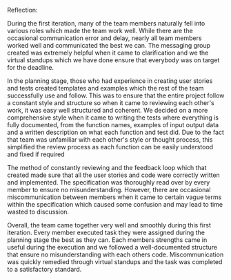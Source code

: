 Reflection:

During the first iteration, many of the team members naturally fell into various roles which made the team work well. While there are the occasional communication error and delay, nearly all team members worked well and communicated the best we can. The messaging group created was extremely helpful when it came to clarification and we the virtual standups which we have done ensure that everybody was on target for the deadline.

In the planning stage, those who had experience in creating user stories and tests created templates and examples which the rest of the team successfully use and follow. This was to ensure that the entire project follow a constant style and structure so when it came to reviewing each other's work, it was easy well structured and coherent. We decided on a more comprehensive style when it came to writing the tests where everything is fully documented, from the function names, examples of input output data and a written description on what each function and test did. Due to the fact that team was unfamiliar with each other's style or thought process, this simplified the review process as each function can be easily understood and fixed if required

The method of constantly reviewing and the feedback loop which that created made sure that all the user stories and code were correctly written and implemented. The specification was thoroughly read over by every member to ensure no misunderstanding. However, there are occasional miscommunication between members when it came to certain vague terms within the specification which caused some confusion and may lead to time wasted to discussion.

Overall, the team came together very well and smoothly during this first iteration. Every member executed task they were assigned during the planning stage the best as they can. Each members strengths came in useful during the execution and we followed a well-documented structure that ensure no misunderstanding with each others code. Miscommunication was quickly remedied through virtual standups and the task was completed to a satisfactory standard.


